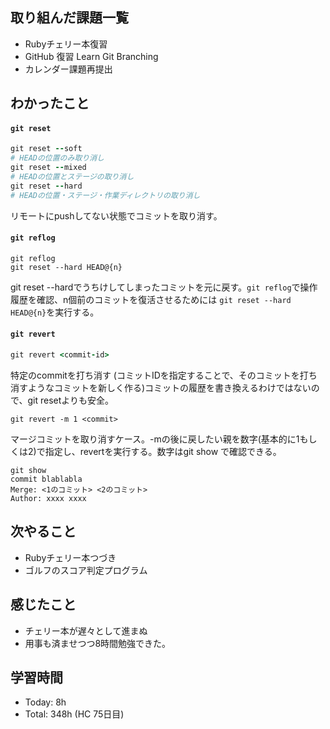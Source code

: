 ## 取り組んだ課題一覧
- Rubyチェリー本復習
- GitHub 復習 Learn Git Branching
- カレンダー課題再提出
## わかったこと
#### `git reset`
```ruby
git reset --soft
# HEADの位置のみ取り消し
git reset --mixed
# HEADの位置とステージの取り消し
git reset --hard
# HEADの位置・ステージ・作業ディレクトリの取り消し
```
リモートにpushしてない状態でコミットを取り消す。
#### `git reflog`
```
git reflog
git reset --hard HEAD@{n}
```
git reset --hardでうちけしてしまったコミットを元に戻す。`git reflog`で操作履歴を確認、n個前のコミットを復活させるためには `git reset --hard HEAD@{n}`を実行する。

#### `git revert`
```ruby
git revert <commit-id>
```
特定のcommitを打ち消す (コミットIDを指定することで、そのコミットを打ち消すようなコミットを新しく作る)コミットの履歴を書き換えるわけではないので、git resetよりも安全。
```linux
git revert -m 1 <commit>
```
マージコミットを取り消すケース。-mの後に戻したい親を数字(基本的に1もしくは2)で指定し、revertを実行する。数字はgit show で確認できる。
```linux
git show
commit blablabla
Merge: <1のコミット> <2のコミット>
Author: xxxx xxxx
```
## 次やること
- Rubyチェリー本つづき
- ゴルフのスコア判定プログラム
## 感じたこと
- チェリー本が遅々として進まぬ
- 用事も済ませつつ8時間勉強できた。
## 学習時間
- Today: 8h
- Total: 348h (HC 75日目)

